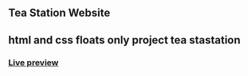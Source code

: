 ## Tea Station Website
## html and css floats only project tea stastation
### [Live preview](https://tea-website.netlify.app/)
